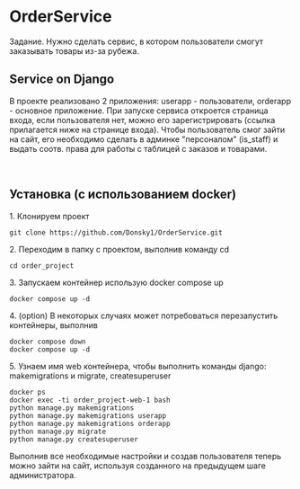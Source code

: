 # OrderService
Задание. Нужно сделать сервис, в котором пользователи смогут заказывать товары из-за рубежа.
<h2>Service on Django</h2>

<p id='#overview'>В проекте реализовано 2 приложения: userapp - пользователи, orderapp - основное приложение. При запуске сервиса откроется страница входа, если пользователя нет, можно его зарегистрировать (ссылка прилагается ниже на странице входа). Чтобы пользователь смог зайти на сайт, его необходимо сделать в админке "персоналом" (is_staff) и выдать соотв. права для работы с таблицей с заказов и товарами. </p>

<br>
<h2 id='installation'>Установка (с использованием docker)</h2>
<p>1. Клонируем проект<p>

```
git clone https://github.com/Donsky1/OrderService.git
```
<p>2. Переходим в папку с проектом, выполнив команду cd <p>

```
cd order_project
```
<p>3. Запускаем контейнер  использую docker compose up<p>
  
```
docker compose up -d
```
<p>4. (option) В некоторых случаях может потребоваться перезапустить контейнеры, выполнив<p>

  ```
docker compose down
docker compose up -d
```
<p>5. Узнаем имя web контейнера, чтобы выполнить команды django: makemigrations и migrate, createsuperuser<p>

  ```
docker ps
docker exec -ti order_project-web-1 bash
python manage.py makemigrations
python manage.py makemigrations userapp
python manage.py makemigrations orderapp
python manage.py migrate
python manage.py createsuperuser
```
<p>Выполнив все необходимые настройки и создав пользователя теперь можно зайти на сайт, используя созданного на предыдущем шаге администратора.<p>
